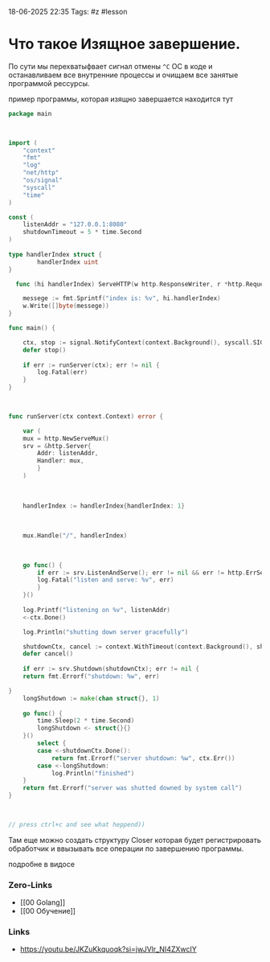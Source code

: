 18-06-2025 22:35
Tags: #z #lesson
# Что такое Изящное завершение.

По сути мы перехватыфвает сигнал отмены `^C` ОС в коде и останавливаем все внутренние процессы и очищаем все занятые программой рессурсы.

пример программы, которая изящно завершается находится тут
```go
package main

  

import (
	"context"
	"fmt"
	"log"
	"net/http"
	"os/signal"
	"syscall"
	"time"
)

const (
	listenAddr = "127.0.0.1:8080"
	shutdownTimeout = 5 * time.Second
)
	
type handlerIndex struct {
		handlerIndex uint
}

  func (hi handlerIndex) ServeHTTP(w http.ResponseWriter, r *http.Request) {

	messege := fmt.Sprintf("index is: %v", hi.handlerIndex)
	w.Write([]byte(messege))
}

func main() {

	ctx, stop := signal.NotifyContext(context.Background(), syscall.SIGINT, syscall.SIGTERM)
	defer stop()
		
	if err := runServer(ctx); err != nil {
		log.Fatal(err)
	}
}

  

func runServer(ctx context.Context) error {

	var (
	mux = http.NewServeMux()	
	srv = &http.Server{	
		Addr: listenAddr,	
		Handler: mux,	
		}	
	)
	
	  
	
	handlerIndex := handlerIndex{handlerIndex: 1}
	
	  
	
	mux.Handle("/", handlerIndex)
	
	  

	go func() {	
		if err := srv.ListenAndServe(); err != nil && err != http.ErrServerClosed {
		log.Fatal("listen and serve: %v", err)
		}
	}()
		
	log.Printf("listening on %v", listenAddr)
	<-ctx.Done()

	log.Println("shutting down server gracefully")

	shutdownCtx, cancel := context.WithTimeout(context.Background(), shutdownTimeout)
	defer cancel()
	
	if err := srv.Shutdown(shutdownCtx); err != nil {
	return fmt.Errorf("shutdown: %w", err)

}
	longShutdown := make(chan struct{}, 1)
	
	go func() {
		time.Sleep(2 * time.Second)
		longShutdown <- struct{}{}
	}()
		select {
		case <-shutdownCtx.Done():	
			return fmt.Errorf("server shutdown: %w", ctx.Err())
		case <-longShutdown:
			log.Println("finished")
	}
	return fmt.Errorf("server was shutted downed by system call")
}

  

// press ctrl+c and see what heppend))
```


Там еще можно создать структуру Closer которая будет регистрировать обработчик и ввызывать все операции по завершению программы.

подробне в видосе
### Zero-Links
- [[00 Golang]]
- [[00 Обучение]]


### Links
- https://youtu.be/JKZuKkquoqk?si=jwJVlr_NI4ZXwcIY

